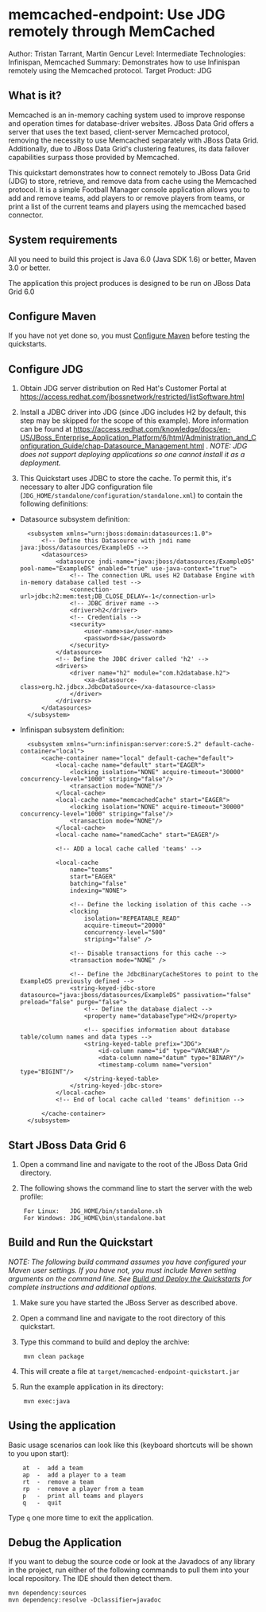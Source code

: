 memcached-endpoint: Use JDG remotely through MemCached
======================================================
Author: Tristan Tarrant, Martin Gencur
Level: Intermediate
Technologies: Infinispan, Memcached 
Summary: Demonstrates how to use Infinispan remotely using the Memcached protocol.
Target Product: JDG

What is it?
-----------

Memcached is an in-memory caching system used to improve response and operation times for database-driver websites. JBoss Data Grid offers a server that uses the text based, client-server Memcached protocol, removing the necessity to use Memcached separately with JBoss Data Grid. Additionally, due to JBoss Data Grid's clustering features, its data failover capabilities surpass those provided by Memcached.

This quickstart demonstrates how to connect remotely to JBoss Data Grid (JDG) to store, retrieve, and remove data from cache using the Memcached protocol. It is a simple Football Manager console application allows you to add and remove teams, add players to or remove players from teams, or print a list of the current teams and players using the memcached based connector.


System requirements
-------------------

All you need to build this project is Java 6.0 (Java SDK 1.6) or better, Maven 3.0 or better.

The application this project produces is designed to be run on JBoss Data Grid 6.0 

 
Configure Maven
---------------

If you have not yet done so, you must [Configure Maven](../README.md#configure-maven-) before testing the quickstarts.


Configure JDG
-------------

1. Obtain JDG server distribution on Red Hat's Customer Portal at https://access.redhat.com/jbossnetwork/restricted/listSoftware.html

2. Install a JDBC driver into JDG (since JDG includes H2 by default, this step may be skipped for the scope of this example). More information can be found at https://access.redhat.com/knowledge/docs/en-US/JBoss_Enterprise_Application_Platform/6/html/Administration_and_Configuration_Guide/chap-Datasource_Management.html . _NOTE: JDG does not support deploying applications so one cannot install it as a deployment._

3. This Quickstart uses JDBC to store the cache. To permit this, it's necessary to alter JDG configuration file (`JDG_HOME/standalone/configuration/standalone.xml`) to contain the following definitions:
   
* Datasource subsystem definition:

    
        <subsystem xmlns="urn:jboss:domain:datasources:1.0">
            <!-- Define this Datasource with jndi name  java:jboss/datasources/ExampleDS -->
            <datasources>
                <datasource jndi-name="java:jboss/datasources/ExampleDS" pool-name="ExampleDS" enabled="true" use-java-context="true">
                    <!-- The connection URL uses H2 Database Engine with in-memory database called test -->
                    <connection-url>jdbc:h2:mem:test;DB_CLOSE_DELAY=-1</connection-url>
                    <!-- JDBC driver name -->
                    <driver>h2</driver>
                    <!-- Credentials -->
                    <security>
                        <user-name>sa</user-name>
                        <password>sa</password>
                    </security>
                </datasource>
                <!-- Define the JDBC driver called 'h2' -->
                <drivers>
                    <driver name="h2" module="com.h2database.h2">
                        <xa-datasource-class>org.h2.jdbcx.JdbcDataSource</xa-datasource-class>
                    </driver>
                </drivers>
            </datasources>
        </subsystem>

* Infinispan subsystem definition:

        <subsystem xmlns="urn:infinispan:server:core:5.2" default-cache-container="local">
            <cache-container name="local" default-cache="default">
                <local-cache name="default" start="EAGER">
                    <locking isolation="NONE" acquire-timeout="30000" concurrency-level="1000" striping="false"/>
                    <transaction mode="NONE"/>
                </local-cache>
                <local-cache name="memcachedCache" start="EAGER">
                    <locking isolation="NONE" acquire-timeout="30000" concurrency-level="1000" striping="false"/>
                    <transaction mode="NONE"/>
                </local-cache>
                <local-cache name="namedCache" start="EAGER"/>
                
                <!-- ADD a local cache called 'teams' -->
               
                <local-cache 
                    name="teams"
                    start="EAGER"
                    batching="false"
                    indexing="NONE">
                    
                    <!-- Define the locking isolation of this cache -->
                    <locking
                        isolation="REPEATABLE_READ"
                        acquire-timeout="20000"
                        concurrency-level="500"
                        striping="false" />
                        
                    <!-- Disable transactions for this cache -->
                    <transaction mode="NONE" />
                    
                    <!-- Define the JdbcBinaryCacheStores to point to the ExampleDS previously defined -->
                    <string-keyed-jdbc-store datasource="java:jboss/datasources/ExampleDS" passivation="false" preload="false" purge="false">
                        <!-- Define the database dialect -->
                        <property name="databaseType">H2</property>
                        
                        <!-- specifies information about database table/column names and data types -->
                        <string-keyed-table prefix="JDG">
                            <id-column name="id" type="VARCHAR"/>
                            <data-column name="datum" type="BINARY"/>
                            <timestamp-column name="version" type="BIGINT"/>
                        </string-keyed-table>
                    </string-keyed-jdbc-store>
                </local-cache>
                <!-- End of local cache called 'teams' definition -->

            </cache-container>
        </subsystem>
    

Start JBoss Data Grid 6
-----------------------

1. Open a command line and navigate to the root of the JBoss Data Grid directory.
2. The following shows the command line to start the server with the web profile:

        For Linux:   JDG_HOME/bin/standalone.sh
        For Windows: JDG_HOME\bin\standalone.bat


Build and Run the Quickstart
-------------------------

_NOTE: The following build command assumes you have configured your Maven user settings. If you have not, you must include Maven setting arguments on the command line. See [Build and Deploy the Quickstarts](../README.md#buildanddeploy) for complete instructions and additional options._

1. Make sure you have started the JBoss Server as described above.
2. Open a command line and navigate to the root directory of this quickstart.
3. Type this command to build and deploy the archive:

        mvn clean package 
                
4. This will create a file at `target/memcached-endpoint-quickstart.jar` 

5. Run the example application in its directory:

        mvn exec:java
 

Using the application
---------------------
Basic usage scenarios can look like this (keyboard shortcuts will be shown to you upon start):

        at  -  add a team
        ap  -  add a player to a team
        rt  -  remove a team
        rp  -  remove a player from a team
        p   -  print all teams and players
        q   -  quit
        
Type `q` one more time to exit the application.    


Debug the Application
------------------------------------

If you want to debug the source code or look at the Javadocs of any library in the project, run either of the following commands to pull them into your local repository. The IDE should then detect them.

    mvn dependency:sources
    mvn dependency:resolve -Dclassifier=javadoc

